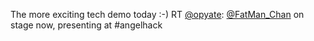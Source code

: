 The more exciting tech demo today :-) RT <a href="http://twitter.com/opyate">@opyate</a>: <a href="http://twitter.com/FatMan_Chan">@FatMan_Chan</a> on stage now, presenting at #angelhack